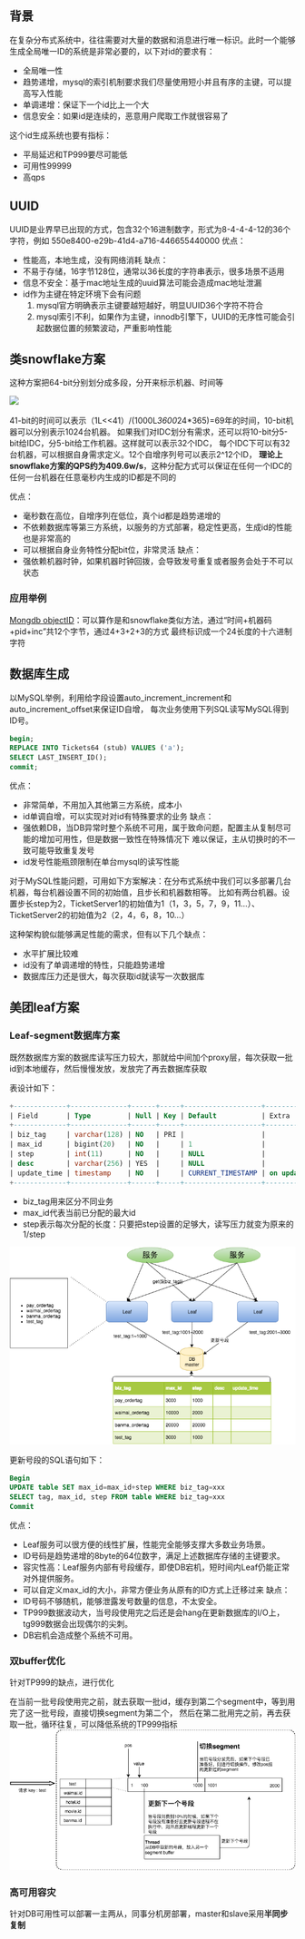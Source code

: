 ## 背景

在复杂分布式系统中，往往需要对大量的数据和消息进行唯一标识。此时一个能够生成全局唯一ID的系统是非常必要的，以下对id的要求有：
- 全局唯一性
- 趋势递增，mysql的索引机制要求我们尽量使用短小并且有序的主键，可以提高写入性能
- 单调递增：保证下一个id比上一个大
- 信息安全：如果id是连续的，恶意用户爬取工作就很容易了

这个id生成系统也要有指标：
- 平局延迟和TP999要尽可能低
- 可用性99999
- 高qps

## UUID

UUID是业界早已出现的方式，包含32个16进制数字，形式为8-4-4-4-12的36个字符，例如 550e8400-e29b-41d4-a716-446655440000
优点：
- 性能高，本地生成，没有网络消耗
缺点：
- 不易于存储，16字节128位，通常以36长度的字符串表示，很多场景不适用
- 信息不安全：基于mac地址生成的uuid算法可能会造成mac地址泄漏
- id作为主键在特定环境下会有问题
    1. mysql官方明确表示主键要越短越好，明显UUID36个字符不符合
    2. mysql索引不利，如果作为主键，innodb引擎下，UUID的无序性可能会引起数据位置的频繁波动，严重影响性能

## 类snowflake方案
这种方案把64-bit分别划分成多段，分开来标示机器、时间等

![](https://p0.meituan.net/travelcube/01888770c8f84b1df258ddd1d424535c68559.png@1112w_282h_80q)

41-bit的时间可以表示（1L<<41）/(1000L*3600*24*365)=69年的时间，10-bit机器可以分别表示1024台机器。
如果我们对IDC划分有需求，还可以将10-bit分5-bit给IDC，分5-bit给工作机器。这样就可以表示32个IDC，
每个IDC下可以有32台机器，可以根据自身需求定义。12个自增序列号可以表示2^12个ID，
**理论上snowflake方案的QPS约为409.6w/s**，这种分配方式可以保证在任何一个IDC的任何一台机器在任意毫秒内生成的ID都是不同的

优点：
- 毫秒数在高位，自增序列在低位，真个id都是趋势递增的
- 不依赖数据库等第三方系统，以服务的方式部署，稳定性更高，生成id的性能也是非常高的
- 可以根据自身业务特性分配bit位，非常灵活
缺点：
- 强依赖机器时钟，如果机器时钟回拨，会导致发号重复或者服务会处于不可以状态

### 应用举例
[Mongdb objectID](https://docs.mongodb.com/manual/reference/method/ObjectId/#description)：可以算作是和snowflake类似方法，通过“时间+机器码+pid+inc”共12个字节，通过4+3+2+3的方式
最终标识成一个24长度的十六进制字符

## 数据库生成
以MySQL举例，利用给字段设置auto_increment_increment和auto_increment_offset来保证ID自增，
每次业务使用下列SQL读写MySQL得到ID号。
```sql
begin;
REPLACE INTO Tickets64 (stub) VALUES ('a');
SELECT LAST_INSERT_ID();
commit;
```
优点：
- 非常简单，不用加入其他第三方系统，成本小
- id单调自增，可以实现对对id有特殊要求的业务
缺点：
- 强依赖DB，当DB异常时整个系统不可用，属于致命问题，配置主从复制尽可能的增加可用性，但是数据一致性在特殊情况下
难以保证，主从切换时的不一致可能导致重复发号
- id发号性能瓶颈限制在单台mysql的读写性能

对于MySQL性能问题，可用如下方案解决：在分布式系统中我们可以多部署几台机器，每台机器设置不同的初始值，且步长和机器数相等。
比如有两台机器。设置步长step为2，TicketServer1的初始值为1（1，3，5，7，9，11…）、TicketServer2的初始值为2（2，4，6，8，10…）

这种架构貌似能够满足性能的需求，但有以下几个缺点：

- 水平扩展比较难
- id没有了单调递增的特性，只能趋势递增
- 数据库压力还是很大，每次获取id就读写一次数据库

## 美团leaf方案

### Leaf-segment数据库方案

既然数据库方案的数据库读写压力较大，那就给中间加个proxy层，每次获取一批id到本地缓存，然后慢慢发放，发放完了再去数据库获取

表设计如下：
```sql
+-------------+--------------+------+-----+-------------------+-----------------------------+
| Field       | Type         | Null | Key | Default           | Extra                       |
+-------------+--------------+------+-----+-------------------+-----------------------------+
| biz_tag     | varchar(128) | NO   | PRI |                   |                             |
| max_id      | bigint(20)   | NO   |     | 1                 |                             |
| step        | int(11)      | NO   |     | NULL              |                             |
| desc        | varchar(256) | YES  |     | NULL              |                             |
| update_time | timestamp    | NO   |     | CURRENT_TIMESTAMP | on update CURRENT_TIMESTAMP |
+-------------+--------------+------+-----+-------------------+-----------------------------+
```
- biz_tag用来区分不同业务
- max_id代表当前已分配的最大id
- step表示每次分配的长度：只要把step设置的足够大，读写压力就变为原来的1/step

![](../images/5e4ff128.png)

更新号段的SQL语句如下：
```sql
Begin
UPDATE table SET max_id=max_id+step WHERE biz_tag=xxx
SELECT tag, max_id, step FROM table WHERE biz_tag=xxx
Commit
```
优点：
- Leaf服务可以很方便的线性扩展，性能完全能够支撑大多数业务场景。
- ID号码是趋势递增的8byte的64位数字，满足上述数据库存储的主键要求。
- 容灾性高：Leaf服务内部有号段缓存，即使DB宕机，短时间内Leaf仍能正常对外提供服务。
- 可以自定义max_id的大小，非常方便业务从原有的ID方式上迁移过来
缺点：
- ID号码不够随机，能够泄露发号数量的信息，不太安全。
- TP999数据波动大，当号段使用完之后还是会hang在更新数据库的I/O上，tg999数据会出现偶尔的尖刺。
- DB宕机会造成整个系统不可用。

### 双buffer优化
针对TP999的缺点，进行优化

在当前一批号段使用完之前，就去获取一批id，缓存到第二个segment中，等到用完了这一批号段，直接切换segment为第二个，
然后在第二批用完之前，再去获取一批，循环往复，可以降低系统的TP999指标
![](../images/f2625fac.png)

### 高可用容灾

针对DB可用性可以部署一主两从，同事分机房部署，master和slave采用**半同步复制**

